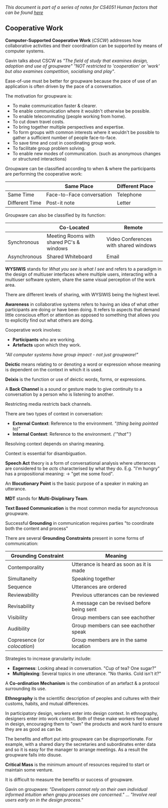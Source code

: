 *This document is part of a series of notes for CS4051 Human factors that can be found [here](https://github.com/nating/personal-notes/blob/master/fourth-year/human-factors/notes)*

## Cooperative Work

**Computer-Supported Cooperative Work** (*CSCW*) addresses how collaborative activities and their coordination can be supported by means of computer systems.

Gavin talks about CSCW as *"The field of study that examines design, adoption and use of groupware"* *"NOT restricted to 'cooperation' or 'work' but also examines competition, socialising and play"*.

Ease-of-use must be better for groupware because the pace of use of an application is often driven by the pace of a conversation.

The motivation for groupware is:  
* To make communication faster & clearer.
* Te enable communication where it wouldn't otherwise be possible.
* To enable telecommuting (people working from home).
* To cut down travel costs.
* To bring together multiple perspectives and expertise.
* To form groups with common interests where it wouldn't be possible to gather a sufficient number of people face-to-face.
* To save time and cost in coordinating group work.
* To facilitate group problem solving.
* To enable new modes of communication. (such as anonymous changes or structured interactions)

Groupware can be classified according to when & where the participants are performing the cooperative work:

||Same Place|Different Place|
|---|---|---|
|Same Time|Face-to-Face conversation|Telephone|
|Different Time|Post-it note|Letter|

Groupware can also be classified by its function:

||Co-Located|Remote|
|---|---|---|
|Synchronous|Meeting Rooms with shared PC's & windows|Video Conferences with shared windows|
|Asynchronous|Shared Whiteboard|Email|

**WYSIWIS** stands for *What you see is what I see* and refers to a paradigm in the design of multiuser interfaces where multiple users, interacting with a multiuser software system, share the same visual perception of the work area.

There are different levels of sharing, with WYSIWIS being the highest level.

**Awareness** in collaborative systems refers to having an idea of what other participants are doing or have been doing. It refers to aspects that demand little conscious effort or attention as opposed to something that allows you to explicitly find out what others are doing.

Cooperative work involves:  
* **Participants** who are working.
* **Artefacts** upon which they work.

*"All computer systems have group impact - not just groupware!"*

**Deictic** means relating to or denoting a word or expression whose meaning is dependent on the context in which it is used.

**Deixis** is the function or use of deictic words, forms, or expressions.

A **Back Channel** is a sound or gesture made to give continuity to a conversation by a person who is listening to another.

Restricting media restricts back channels.

There are two types of context in conversation:  
* **External Context**: Reference to the environment. *"(thing being pointed to)"*
* **Internal Context**: Reference to the environment. *('"that"')*

Resolving context depends on sharing meaning.

Context is essential for disambiguation.

**Speech Act** theory is a form of conversational analysis where utterances are considered to be *acts* characterised by what they do. E.g. "I'm hungry" has a propositional meaning: -> "get me some food".

An **Illocutionary Point** is the basic purpose of a speaker in making an utterance.

**MDT** stands for **Multi-Disiplinary Team**.

**Text Based Communication** is the most common media for asynchronous groupware.

Successful **Grounding** in communication requires parties "to coordinate both the content and process"

There are several **Grounding Constraints** present in some forms of communication:  

|Grounding Constraint|Meaning|
|---|---|
|Contemporality|Utterance is heard as soon as it is made|
|Simultaneity|Speaking together|
|Sequence|Utterances are ordered|
|Reviewability|Previous utterances can be reviewed|
|Revisability|A message can be revised before being sent|
|Visibility|Group members can see eachother|
|Audibility|Group members can see eachother speak|
|Copresence (or *colocation*)|Group members are in the same location|

Strategies to increase granularity include:
* **Eagerness**: Looking ahead in conversation. "Cup of tea? One sugar?"
* **Multiplexing**: Several topics in one utterance. "No thanks. Cold isn't it?"

A **Co-ordination Mechanism** is the combination of an artefact & a protocol surrounding its use.

**Ethnography** is the scientific description of peoples and cultures with their customs, habits, and mutual differences.

In participatory design, workers enter into design context. In ethnography, designers enter into work context. Both of these make workers feel valued in design, encouraging them to "own" the products and work hard to ensure they are as good as can be.

The benefits and effort put into groupware can be disproportionate. For example, with a shared diary the secretaries and subordinates enter data and so it is easy for the manager to arrange meetings. As a result the groupware falls into disuse.

 **Critical Mass** is the minimum amount of resources required to start or maintain some venture.

 It is difficult to measure the benefits or success of groupware.

 Gavin on groupware: *"Developers cannot rely on their own individual informed intuition when gropu processes are concerned."* ... *"Involve real users early on in the design process."*
